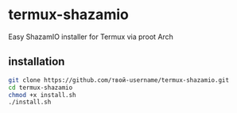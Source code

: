# termux-shazamio
Easy ShazamIO installer for Termux via proot Arch
## installation 
```bash
git clone https://github.com/твой-username/termux-shazamio.git
cd termux-shazamio
chmod +x install.sh
./install.sh
